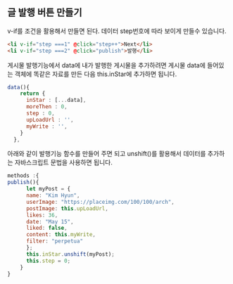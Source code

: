 ## 글 발행 버튼 만들기

v-if를 조건을 활용해서 만들면 된다. 데이터 step번호에 따라 보이게 만들수 있습니다. 

```html
<li v-if="step ===1" @click="step++">Next</li>
<li v-if="step ===2" @click="publish">발행</li>
```

게시물 발행기능에서 data에 내가 발행한 게시물을 추가하려면 게시물 data에 들어있는 객체에 똑같은 자료를 만든 다음 this.inStar에 추가하면 됩니다.

```js
data(){
    return {
      inStar : [...data],
      moreThen : 0,
      step : 0,
      upLoadUrl : '',
      myWrite : '',
    }
  },
```

아래와 같이 발행기능 함수를 만들어 주면 되고 unshift()를 활용해서 데이터를 추가하는 자바스크립트 문법을 사용하면 됩니다.

```js
methods :{
publish(){
      let myPost = {
      name: "Kim Hyun",
      userImage: "https://placeimg.com/100/100/arch",
      postImage: this.upLoadUrl,
      likes: 36,
      date: "May 15",
      liked: false,
      content: this.myWrite,
      filter: "perpetua"
      };
      this.inStar.unshift(myPost);
      this.step = 0;
    }
}
```